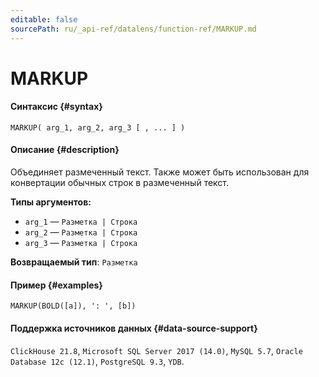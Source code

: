 ```yaml
---
editable: false
sourcePath: ru/_api-ref/datalens/function-ref/MARKUP.md
---
```


# MARKUP



#### Синтаксис {#syntax}


```
MARKUP( arg_1, arg_2, arg_3 [ , ... ] )
```

#### Описание {#description}
Объединяет размеченный текст. Также может быть использован для конвертации обычных строк в размеченный текст.

**Типы аргументов:**
- `arg_1` — `Разметка | Строка`
- `arg_2` — `Разметка | Строка`
- `arg_3` — `Разметка | Строка`


**Возвращаемый тип**: `Разметка`

#### Пример {#examples}

```
MARKUP(BOLD([a]), ': ', [b])
```


#### Поддержка источников данных {#data-source-support}

`ClickHouse 21.8`, `Microsoft SQL Server 2017 (14.0)`, `MySQL 5.7`, `Oracle Database 12c (12.1)`, `PostgreSQL 9.3`, `YDB`.
